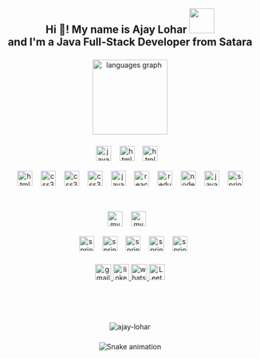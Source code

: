 <h2 align="center">Hi 👋! My name is Ajay Lohar <img src="https://media.giphy.com/media/QTfX9Ejfra3ZmNxh6B/source.gif" width="50"></br> and  I'm a Java Full-Stack Developer from Satara </h2>

###

<div align="center">
  <img src="https://github-readme-stats.vercel.app/api/top-langs?username=ajay-lohar&locale=en&hide_title=false&layout=compact&card_width=320&langs_count=5&theme=dracula&hide_border=false&order=2" height="150" alt="languages graph"  />
</div>

###

<div align="center">
  
  
   <img src="https://cdn.jsdelivr.net/gh/devicons/devicon/icons/java/java-original.svg" height="30" alt="java logo"  />
  <img width="9" />

  <img src="https://cdn.jsdelivr.net/gh/devicons/devicon/icons/php/php-original.svg" height="30" alt="html5 logo"  />
  <img width="9" />
  <img src="https://cdn.worldvectorlogo.com/logos/python-5.svg" height="30" alt="html5 logo"  />
  <img width="9" />
  </br></br>
  <img src="https://cdn.jsdelivr.net/gh/devicons/devicon/icons/html5/html5-original.svg" height="30" alt="html5 logo"  />
  <img width="9" />
  <img src="https://cdn.jsdelivr.net/gh/devicons/devicon/icons/css3/css3-original.svg" height="30" alt="css3 logo"  />
  <img width="9" />

   <img src="https://upload.wikimedia.org/wikipedia/commons/b/b2/Bootstrap_logo.svg" height="30" alt="css3 logo"  />
  <img width="9" />
   <img src="https://icon.icepanel.io/Technology/svg/Tailwind-CSS.svg" height="30" alt="css3 logo"  />
  <img width="9" />
  <img src="https://cdn.jsdelivr.net/gh/devicons/devicon/icons/javascript/javascript-original.svg" height="30" alt="javascript logo"  />
  <img width="9" />
  <img src="https://cdn.jsdelivr.net/gh/devicons/devicon/icons/react/react-original.svg" height="30" alt="react logo"  />
  <img width="9" />
  <img src="https://cdn.jsdelivr.net/gh/devicons/devicon/icons/redux/redux-original.svg" height="30" alt="redux logo"  />
  <img width="9" />
  <img src="https://cdn.jsdelivr.net/gh/devicons/devicon/icons/nodejs/nodejs-original.svg" height="30" alt="nodejs logo"  />
  <img width="9" />
 
  
  <img src="https://vectorwiki.com/images/gPR02__hibernate.svg" height="30" alt="java logo"  />
  <img width="9" />
 
  <img src="https://cdn.jsdelivr.net/gh/devicons/devicon/icons/spring/spring-original.svg" height="30" alt="spring logo"  />

  
 </br></br>
  <img src="https://cdn.jsdelivr.net/gh/devicons/devicon/icons/mysql/mysql-original.svg" height="30" alt="mysql logo"  />
  <img width="9" />
   <img src="https://www.svgviewer.dev/static-svgs/34566/mongodb.svg" height="30" alt="mysql logo"  />
  <img width="9" />
 </br></br>
  <img width="9" />
  <img src="https://upload.wikimedia.org/wikipedia/commons/9/9a/Visual_Studio_Code_1.35_icon.svg" height="30" alt="spring logo"  />
   <img width="9" />
  <img src="https://upload.wikimedia.org/wikipedia/commons/9/9c/IntelliJ_IDEA_Icon.svg" height="30" alt="spring logo"  />
   <img width="9" />
   <img src="https://icon.icepanel.io/Technology/svg/Vite.js.svg" height="30" alt="spring logo"  />
   <img width="9" />
  <img src="https://icon.icepanel.io/Technology/svg/DBeaver.svg" height="30" alt="spring logo"  />
   <img width="9" />
  <img src="https://www.svgviewer.dev/static-svgs/14366/postman-icon.svg" height="30" alt="spring logo"  />
 
</div>

###

<div align="center">
  <a href="mailto:loharajay998@gmail.com" target="_blank">
    <img src="https://img.shields.io/static/v1?message=Gmail&logo=gmail&label=&color=D14836&logoColor=white&labelColor=&style=for-the-badge" height="32" alt="gmail logo"  />
  </a>
  <a href="https://www.linkedin.com/in/ajaylohar/" target="_blank">
    <img src="https://img.shields.io/static/v1?message=LinkedIn&logo=linkedin&label=&color=0077B5&logoColor=white&labelColor=&style=for-the-badge" height="32" alt="linkedin logo"  />
  </a>
  <a href="https://wa.me/7798832017" target="_blank">
    <img src="https://img.shields.io/static/v1?message=Whatsapp&logo=whatsapp&label=&color=25D366&logoColor=white&labelColor=&style=for-the-badge" height="32" alt="whatsapp logo"  />
  </a>
  <a href="https://leetcode.com/u/Ajay-Lohar" target="_blank">
    <img src="https://img.shields.io/static/v1?message=Leetcode&logo=Leetcode&label=&color=8A8A8A&logoColor=white&labelColor=&style=for-the-badge" height="32" alt="Leetcode logo"  />
  </a>
  
</div>
</br></br></br></br>
<p align="center"> <img src="https://komarev.com/ghpvc/?username=ajay-lohar&label=Profile%20views&color=0e75b6&style=flat" alt="ajay-lohar" /> </p>


###




<center><img src="https://profile-readme-generator.com/assets/snake.svg" alt="Snake animation" /></center>

